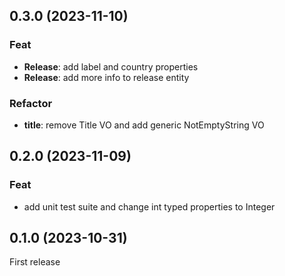 ## 0.3.0 (2023-11-10)

### Feat

- **Release**: add label and country properties
- **Release**: add more info to release entity

### Refactor

- **title**: remove Title VO and add generic NotEmptyString VO

## 0.2.0 (2023-11-09)

### Feat

- add unit test suite and change int typed properties to Integer

## 0.1.0 (2023-10-31)

First release
